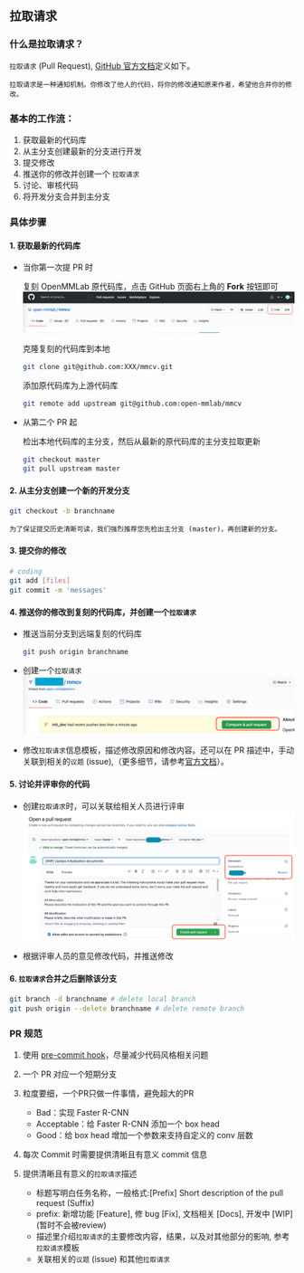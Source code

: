 ## 拉取请求

### 什么是拉取请求？

`拉取请求` (Pull Request), [GitHub 官方文档](https://docs.github.com/en/github/collaborating-with-pull-requests/proposing-changes-to-your-work-with-pull-requests/about-pull-requests)定义如下。

```
拉取请求是一种通知机制。你修改了他人的代码，将你的修改通知原来作者，希望他合并你的修改。
```

### 基本的工作流：

1. 获取最新的代码库
2. 从主分支创建最新的分支进行开发
3. 提交修改
4. 推送你的修改并创建一个 `拉取请求`
5. 讨论、审核代码
6. 将开发分支合并到主分支

### 具体步骤

#### 1. 获取最新的代码库

- 当你第一次提 PR 时

  复刻 OpenMMLab 原代码库，点击 GitHub 页面右上角的 **Fork** 按钮即可
  ![avatar](../../en/_static/community/1.png)

  克隆复刻的代码库到本地

  ```bash
  git clone git@github.com:XXX/mmcv.git
  ```

  添加原代码库为上游代码库

  ```bash
  git remote add upstream git@github.com:open-mmlab/mmcv
  ```

- 从第二个 PR 起

  检出本地代码库的主分支，然后从最新的原代码库的主分支拉取更新

  ```bash
  git checkout master
  git pull upstream master
  ```

#### 2. 从主分支创建一个新的开发分支

```bash
git checkout -b branchname
```

```{tip}
为了保证提交历史清晰可读，我们强烈推荐您先检出主分支 (master)，再创建新的分支。
```

#### 3. 提交你的修改

```bash
# coding
git add [files]
git commit -m 'messages'
```

#### 4. 推送你的修改到复刻的代码库，并创建一个`拉取请求`

- 推送当前分支到远端复刻的代码库

  ```bash
  git push origin branchname
  ```

- 创建一个`拉取请求`
  ![avatar](../../en/_static/community/2.png)

- 修改`拉取请求`信息模板，描述修改原因和修改内容。还可以在 PR 描述中，手动关联到相关的`议题` (issue),（更多细节，请参考[官方文档](https://docs.github.com/en/issues/tracking-your-work-with-issues/linking-a-pull-request-to-an-issue)）。

#### 5. 讨论并评审你的代码

- 创建`拉取请求`时，可以关联给相关人员进行评审
  ![avatar](../../en/_static/community/3.png)

- 根据评审人员的意见修改代码，并推送修改

#### 6. `拉取请求`合并之后删除该分支

```bash
git branch -d branchname # delete local branch
git push origin --delete branchname # delete remote branch
```

### PR 规范

1. 使用 [pre-commit hook](https://pre-commit.com)，尽量减少代码风格相关问题

2. 一个 PR 对应一个短期分支

3. 粒度要细，一个PR只做一件事情，避免超大的PR

   - Bad：实现 Faster R-CNN
   - Acceptable：给 Faster R-CNN 添加一个 box head
   - Good：给 box head 增加一个参数来支持自定义的 conv 层数

4. 每次 Commit 时需要提供清晰且有意义 commit 信息

5. 提供清晰且有意义的`拉取请求`描述

   - 标题写明白任务名称，一般格式:\[Prefix\] Short description of the pull request (Suffix)
   - prefix: 新增功能 \[Feature\], 修 bug \[Fix\], 文档相关 \[Docs\], 开发中 \[WIP\] (暂时不会被review)
   - 描述里介绍`拉取请求`的主要修改内容，结果，以及对其他部分的影响, 参考`拉取请求`模板
   - 关联相关的`议题` (issue) 和其他`拉取请求`
